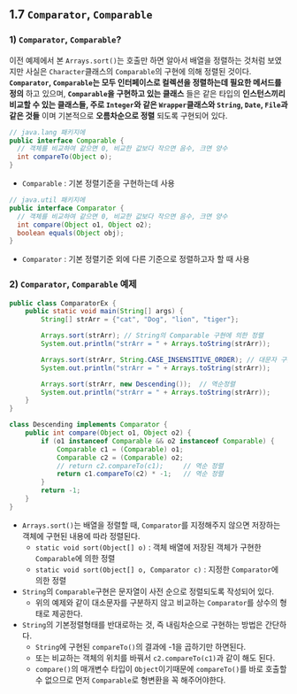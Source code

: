 ## 1.7 `Comparator`, `Comparable`

### 1) `Comparator`, `Comparable`?
이전 예제에서 본 `Arrays.sort()`는 호출만 하면 알아서 배열을 정렬하는 것처럼 보였지만 사실은 `Character`클래스의 `Comparable`의 구현에 의해 정렬된 것이다. **`Comparator`, `Comparable`는 모두 인터페이스로 컬렉션을 정렬하는데 필요한 메서드를 정의** 하고 있으며, **`Comparable`을 구현하고 있는 클래스** 들은 같은 타입의 **인스턴스끼리 비교할 수 있는 클래스들, 주로 `Integer`와 같은 `Wrapper`클래스와 `String`, `Date`, `File`과 같은 것들** 이며 기본적으로 **오름차순으로 정렬** 되도록 구현되어 있다.

```java
// java.lang 패키지에
public interface Comparable {
  // 객체를 비교하여 같으면 0, 비교한 값보다 작으면 음수, 크면 양수
  int compareTo(Object o);
}
```
- `Comparable` : 기본 정렬기준을 구현하는데 사용
```java
// java.util 패키지에
public interface Comparator {
  // 객체를 비교하여 같으면 0, 비교한 값보다 작으면 음수, 크면 양수
  int compare(Object o1, Object o2);
  boolean equals(Object obj);
}
```
- `Comparator` : 기본 정렬기준 외에 다른 기준으로 정렬하고자 할 때 사용

### 2) `Comparator`, `Comparable` 예제
```java
public class ComparatorEx {
    public static void main(String[] args) {
        String[] strArr = {"cat", "Dog", "lion", "tiger"};

        Arrays.sort(strArr); // String의 Comparable 구현에 의한 정렬
        System.out.println("strArr = " + Arrays.toString(strArr));

        Arrays.sort(strArr, String.CASE_INSENSITIVE_ORDER); // 대문자 구분X
        System.out.println("strArr = " + Arrays.toString(strArr));

        Arrays.sort(strArr, new Descending());  // 역순정렬
        System.out.println("strArr = " + Arrays.toString(strArr));
    }
}

class Descending implements Comparator {
    public int compare(Object o1, Object o2) {
        if (o1 instanceof Comparable && o2 instanceof Comparable) {
            Comparable c1 = (Comparable) o1;
            Comparable c2 = (Comparable) o2;
            // return c2.compareTo(c1);     // 역순 정렬
            return c1.compareTo(c2) * -1;   // 역순 정렬
        }
        return -1;
    }
}
```
- `Arrays.sort()`는 배열을 정렬할 때, `Comparator`를 지정해주지 않으면 저장하는 객체에 구현된 내용에 따라 정렬된다.
  - `static void sort(Object[] o)` : 객체 배열에 저장된 객체가 구현한 `Comparable`에 의한 정렬
  - `static void sort(Object[] o, Comparator c)` : 지정한 `Comparator`에 의한 정렬
- `String`의 `Comparable`구현은 문자열이 사전 순으로 정렬되도록 작성되어 있다.
  - 위의 예제와 같이 대소문자를 구분하지 않고 비교하는 `Comparator`를 상수의 형태로 제공한다.
- `String`의 기본정렬형태를 반대로하는 것, 즉 내림차순으로 구현하는 방법은 간단하다.
  - `String`에 구현된 `compareTo()`의 결과에 -1을 곱하기만 하면된다.
  - 또는 비교하는 객체의 위치를 바꿔서 `c2.compareTo(c1)`과 같이 해도 된다.
  - `compare()`의 매개변수 타입이 `Object`이기때문에 `compareTo()`를 바로 호출할 수 없으므로 먼저 `Comparable`로 형변환을 꼭 해주어야한다.
